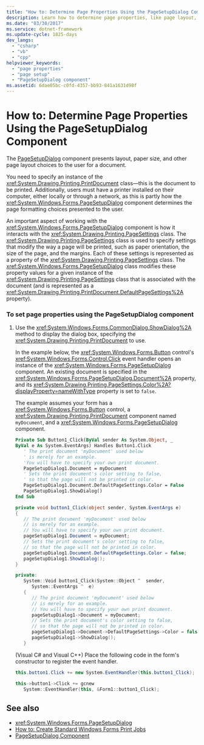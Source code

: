 ```yaml
---
title: "How to: Determine Page Properties Using the PageSetupDialog Component"
description: Learn how to determine page properties, like page layout, paper size and other layout choices by using the PageSetupDialog component
ms.date: "03/30/2017"
ms.service: dotnet-framework
ms.update-cycle: 1825-days
dev_langs:
  - "csharp"
  - "vb"
  - "cpp"
helpviewer_keywords:
  - "page properties"
  - "page setup"
  - "PageSetupDialog component"
ms.assetid: 6dae05bc-c0fd-4357-bb93-841a1631d98f
---
```

# How to: Determine Page Properties Using the PageSetupDialog Component

The [PageSetupDialog](pagesetupdialog-component-windows-forms.md) component presents layout, paper size, and other page layout choices to the user for a document.

You need to specify an instance of the <xref:System.Drawing.Printing.PrintDocument> class—this is the document to be printed. Additionally, users must have a printer installed on their computer, either locally or through a network, as this is partly how the <xref:System.Windows.Forms.PageSetupDialog> component determines the page formatting choices presented to the user.

An important aspect of working with the <xref:System.Windows.Forms.PageSetupDialog> component is how it interacts with the <xref:System.Drawing.Printing.PageSettings> class. The <xref:System.Drawing.Printing.PageSettings> class is used to specify settings that modify the way a page will be printed, such as paper orientation, the size of the page, and the margins. Each of these settings is represented as a property of the <xref:System.Drawing.Printing.PageSettings> class. The <xref:System.Windows.Forms.PageSetupDialog> class modifies these property values for a given instance of the <xref:System.Drawing.Printing.PageSettings> class that is associated with the document (and is represented as a <xref:System.Drawing.Printing.PrintDocument.DefaultPageSettings%2A> property).

### To set page properties using the PageSetupDialog component

1. Use the <xref:System.Windows.Forms.CommonDialog.ShowDialog%2A> method to display the dialog box, specifying the <xref:System.Drawing.Printing.PrintDocument> to use.

     In the example below, the <xref:System.Windows.Forms.Button> control's <xref:System.Windows.Forms.Control.Click> event handler opens an instance of the <xref:System.Windows.Forms.PageSetupDialog> component. An existing document is specified in the <xref:System.Windows.Forms.PageSetupDialog.Document%2A> property, and its <xref:System.Drawing.Printing.PageSettings.Color%2A?displayProperty=nameWithType> property is set to `false`.

     The example assumes your form has a <xref:System.Windows.Forms.Button> control, a <xref:System.Drawing.Printing.PrintDocument> component named `myDocument`, and a <xref:System.Windows.Forms.PageSetupDialog> component.

    ```vb
    Private Sub Button1_Click(ByVal sender As System.Object, _
    ByVal e As System.EventArgs) Handles Button1.Click
       ' The print document 'myDocument' used below
       ' is merely for an example.
       'You will have to specify your own print document.
       PageSetupDialog1.Document = myDocument
       ' Sets the print document's color setting to false,
       ' so that the page will not be printed in color.
       PageSetupDialog1.Document.DefaultPageSettings.Color = False
       PageSetupDialog1.ShowDialog()
    End Sub
    ```

    ```csharp
    private void button1_Click(object sender, System.EventArgs e)
    {
       // The print document 'myDocument' used below
       // is merely for an example.
       // You will have to specify your own print document.
       pageSetupDialog1.Document = myDocument;
       // Sets the print document's color setting to false,
       // so that the page will not be printed in color.
       pageSetupDialog1.Document.DefaultPageSettings.Color = false;
       pageSetupDialog1.ShowDialog();
    }
    ```

    ```cpp
    private:
       System::Void button1_Click(System::Object ^  sender,
          System::EventArgs ^  e)
       {
          // The print document 'myDocument' used below
          // is merely for an example.
          // You will have to specify your own print document.
          pageSetupDialog1->Document = myDocument;
          // Sets the print document's color setting to false,
          // so that the page will not be printed in color.
          pageSetupDialog1->Document->DefaultPageSettings->Color = false;
          pageSetupDialog1->ShowDialog();
       }
    ```

     (Visual C# and Visual C++) Place the following code in the form's constructor to register the event handler.

    ```csharp
    this.button1.Click += new System.EventHandler(this.button1_Click);
    ```

    ```cpp
    this->button1->Click += gcnew
       System::EventHandler(this, &Form1::button1_Click);
    ```

## See also

- <xref:System.Windows.Forms.PageSetupDialog>
- [How to: Create Standard Windows Forms Print Jobs](../printing/overview.md)
- [PageSetupDialog Component](pagesetupdialog-component-windows-forms.md)
